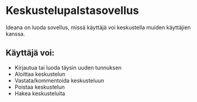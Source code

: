 # Keskustelupalstasovellus

Ideana on luoda sovellus, missä käyttäjä voi keskustella muiden käyttäjien kanssa.

## Käyttäjä voi:

- Kirjautua tai luoda täysin uuden tunnuksen
- Aloittaa keskustelun
- Vastata/kommentoida keskusteluun
- Poistaa keskustelun
- Hakea keskusteluita
